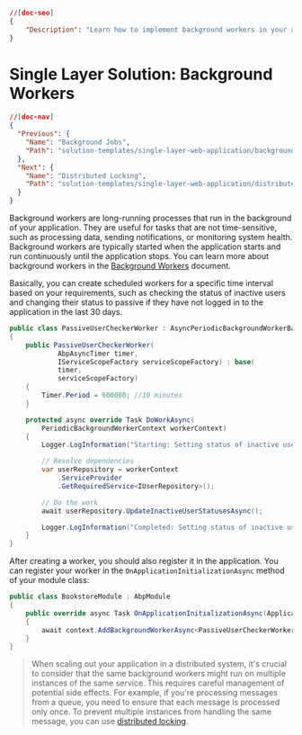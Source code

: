 ```json
//[doc-seo]
{
    "Description": "Learn how to implement background workers in your application for efficient, long-running tasks that enhance performance and reliability."
}
```

# Single Layer Solution: Background Workers

```json
//[doc-nav]
{
  "Previous": {
    "Name": "Background Jobs",
    "Path": "solution-templates/single-layer-web-application/background-jobs"
  },
  "Next": {
    "Name": "Distributed Locking",
    "Path": "solution-templates/single-layer-web-application/distributed-locking"
  }
}
```

Background workers are long-running processes that run in the background of your application. They are useful for tasks that are not time-sensitive, such as processing data, sending notifications, or monitoring system health. Background workers are typically started when the application starts and run continuously until the application stops. You can learn more about background workers in the [Background Workers](../../framework/infrastructure/background-workers/index.md) document.

Basically, you can create scheduled workers for a specific time interval based on your requirements, such as checking the status of inactive users and changing their status to passive if they have not logged in to the application in the last 30 days.

```csharp
public class PassiveUserCheckerWorker : AsyncPeriodicBackgroundWorkerBase
{
    public PassiveUserCheckerWorker(
            AbpAsyncTimer timer,
            IServiceScopeFactory serviceScopeFactory) : base(
            timer, 
            serviceScopeFactory)
    {
        Timer.Period = 600000; //10 minutes
    }

    protected async override Task DoWorkAsync(
        PeriodicBackgroundWorkerContext workerContext)
    {
        Logger.LogInformation("Starting: Setting status of inactive users...");

        // Resolve dependencies
        var userRepository = workerContext
            .ServiceProvider
            .GetRequiredService<IUserRepository>();

        // Do the work
        await userRepository.UpdateInactiveUserStatusesAsync();

        Logger.LogInformation("Completed: Setting status of inactive users...");
    }
}
```

After creating a worker, you should also register it in the application. You can register your worker in the `OnApplicationInitializationAsync` method of your module class:

```csharp
public class BookstoreModule : AbpModule
{
    public override async Task OnApplicationInitializationAsync(ApplicationInitializationContext context)
    {
        await context.AddBackgroundWorkerAsync<PassiveUserCheckerWorker>();
    }
}
```

> When scaling out your application in a distributed system, it's crucial to consider that the same background workers might run on multiple instances of the same service. This requires careful management of potential side effects. For example, if you're processing messages from a queue, you need to ensure that each message is processed only once. To prevent multiple instances from handling the same message, you can use [distributed locking](../../framework/infrastructure/distributed-locking.md).
